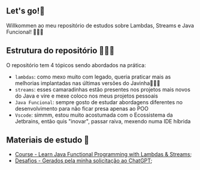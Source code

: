 ## Let's go!🍃

Willkommen ao meu repositório de estudos sobre Lambdas, Streams e Java Funcional! 🙋🏻‍♀️

## Estrutura do repositório 👩🏻‍💻

O repositório tem 4 tópicos sendo abordados na prática:

- `lambdas`: como mexo muito com legado, queria praticar mais as melhorias implantadas nas últimas versões do Javinha💁🏻‍♀️
- `streams`: esses camaradinhas estão presentes nos projetos mais novos do Java e vire e mexe coloco nos meus projetos pessoais
- `Java Funcional`: sempre gosto de estudar abordagens diferentes no desenvolvimento para não ficar presa apenas ao POO
- `Vscode`: simmm, estou muito acostumada com o Ecossistema da Jetbrains, então quis "inovar", passar raiva, mexendo numa IDE híbrida

## Materiais de estudo 💽

- [Course - Learn Java Functional Programming with Lambdas & Streams](https://www.udemy.com/course/functional-programming-with-java/learn/lecture/16544466#overview);
- [Desafios - Gerados pela minha solicitação ao ChatGPT](https://chatgpt.com/share/670f1cab-5724-800e-8534-cc17874e2a36);
